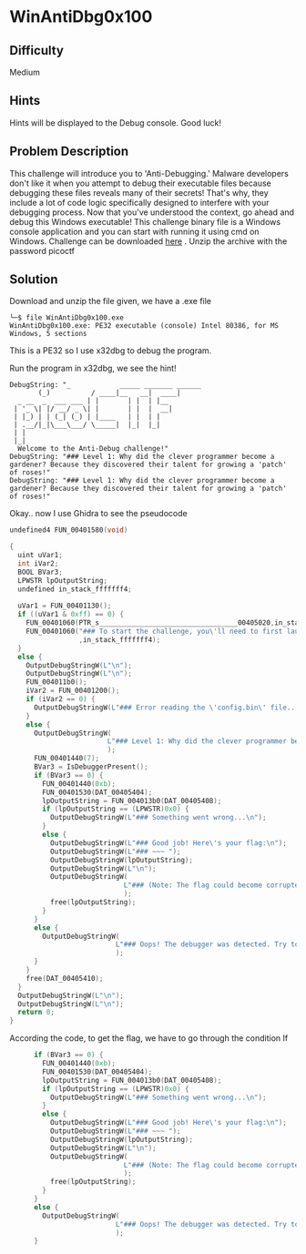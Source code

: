# WinAntiDbg0x100
## Difficulty 
Medium
## Hints 
Hints will be displayed to the Debug console. Good luck!
## Problem Description
This challenge will introduce you to 'Anti-Debugging.' Malware developers don't like it when you attempt to debug their executable files because debugging these files reveals many of their secrets! That's why, they include a lot of code logic specifically designed to interfere with your debugging process.
Now that you've understood the context, go ahead and debug this Windows executable!
This challenge binary file is a Windows console application and you can start with running it using cmd on Windows.
Challenge can be downloaded [here](https://artifacts.picoctf.net/c_titan/54/WinAntiDbg0x100.zip) . Unzip the archive with the password picoctf
## Solution
Download and unzip the file given, we have a .exe file 
```
└─$ file WinAntiDbg0x100.exe
WinAntiDbg0x100.exe: PE32 executable (console) Intel 80386, for MS Windows, 5 sections
```
This is a PE32 so I use x32dbg to debug the program. 

Run the program in x32dbg, we see the hint!
```
DebugString: "_            _____ _______ ______  
       (_)          / ____|__   __|  ____| 
  _ __  _  ___ ___ | |       | |  | |__    
 | '_ \| |/ __/ _ \| |       | |  |  __|   
 | |_) | | (_| (_) | |____   | |  | |      
 | .__/|_|\___\___/ \_____|  |_|  |_|      
 | |                                       
 |_|                                       
  Welcome to the Anti-Debug challenge!"
DebugString: "### Level 1: Why did the clever programmer become a gardener? Because they discovered their talent for growing a 'patch' of roses!"
DebugString: "### Level 1: Why did the clever programmer become a gardener? Because they discovered their talent for growing a 'patch' of roses!"
```

Okay.. now I use Ghidra to see the pseudocode
```C
undefined4 FUN_00401580(void)

{
  uint uVar1;
  int iVar2;
  BOOL BVar3;
  LPWSTR lpOutputString;
  undefined in_stack_fffffff4;
  
  uVar1 = FUN_00401130();
  if ((uVar1 & 0xff) == 0) {
    FUN_00401060(PTR_s__________________________________00405020,in_stack_fffffff4);
    FUN_00401060("### To start the challenge, you\'ll need to first launch this program using a debugger!\n"
                 ,in_stack_fffffff4);
  }
  else {
    OutputDebugStringW(L"\n");
    OutputDebugStringW(L"\n");
    FUN_004011b0();
    iVar2 = FUN_00401200();
    if (iVar2 == 0) {
      OutputDebugStringW(L"### Error reading the \'config.bin\' file... Challenge aborted.\n");
    }
    else {
      OutputDebugStringW(
                        L"### Level 1: Why did the clever programmer become a gardener? Because they discovered their talent for growing a \'patch\' of roses!\n"
                        );
      FUN_00401440(7);
      BVar3 = IsDebuggerPresent();
      if (BVar3 == 0) {
        FUN_00401440(0xb);
        FUN_00401530(DAT_00405404);
        lpOutputString = FUN_004013b0(DAT_00405408);
        if (lpOutputString == (LPWSTR)0x0) {
          OutputDebugStringW(L"### Something went wrong...\n");
        }
        else {
          OutputDebugStringW(L"### Good job! Here\'s your flag:\n");
          OutputDebugStringW(L"### ~~~ ");
          OutputDebugStringW(lpOutputString);
          OutputDebugStringW(L"\n");
          OutputDebugStringW(
                            L"### (Note: The flag could become corrupted if the process state is tampered with in any way.)\n\n"
                            );
          free(lpOutputString);
        }
      }
      else {
        OutputDebugStringW(
                          L"### Oops! The debugger was detected. Try to bypass this check to get the flag!\n"
                          );
      }
    }
    free(DAT_00405410);
  }
  OutputDebugStringW(L"\n");
  OutputDebugStringW(L"\n");
  return 0;
}
```
According the code, to get the flag, we have to go through the condition If 
```C
      if (BVar3 == 0) {
        FUN_00401440(0xb);
        FUN_00401530(DAT_00405404);
        lpOutputString = FUN_004013b0(DAT_00405408);
        if (lpOutputString == (LPWSTR)0x0) {
          OutputDebugStringW(L"### Something went wrong...\n");
        }
        else {
          OutputDebugStringW(L"### Good job! Here\'s your flag:\n");
          OutputDebugStringW(L"### ~~~ ");
          OutputDebugStringW(lpOutputString);
          OutputDebugStringW(L"\n");
          OutputDebugStringW(
                            L"### (Note: The flag could become corrupted if the process state is tampered with in any way.)\n\n"
                            );
          free(lpOutputString);
        }
      }
      else {
        OutputDebugStringW(
                          L"### Oops! The debugger was detected. Try to bypass this check to get the flag!\n"
                          );
      }
```

  
